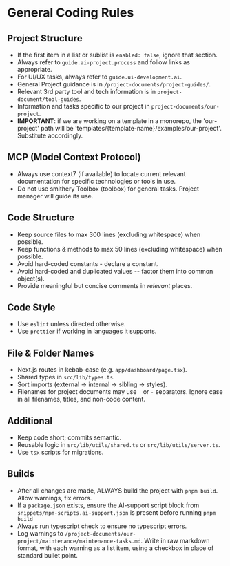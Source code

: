 # General Coding Rules

## Project Structure

- If the first item in a list or sublist is `enabled: false`, ignore that section.
- Always refer to `guide.ai-project.process` and follow links as appropriate.
- For UI/UX tasks, always refer to `guide.ui-development.ai`.
- General Project guidance is in `/project-documents/project-guides/`.
- Relevant 3rd party tool and tech information is in `project-document/tool-guides`.
- Information and tasks specific to our project in `project-documents/our-project`.
- **IMPORTANT**: if we are working on a template in a monorepo, the 'our-project' path will be 'templates/{template-name}/examples/our-project'. Substitute accordingly.

## MCP (Model Context Protocol)

- Always use context7 (if available) to locate current relevant documentation for specific technologies or tools in use.
- Do not use smithery Toolbox (toolbox) for general tasks. Project manager will guide its use.

## Code Structure

- Keep source files to max 300 lines (excluding whitespace) when possible.
- Keep functions & methods to max 50 lines (excluding whitespace) when possible.
- Avoid hard-coded constants - declare a constant.
- Avoid hard-coded and duplicated values -- factor them into common object(s).
- Provide meaningful but concise comments in _relevant_ places.

## Code Style

- Use `eslint` unless directed otherwise.
- Use `prettier` if working in languages it supports.

## File & Folder Names

- Next.js routes in kebab-case (e.g. `app/dashboard/page.tsx`).
- Shared types in `src/lib/types.ts`.
- Sort imports (external → internal → sibling → styles).
- Filenames for project documents may use ` ` or `-` separators. Ignore case in all filenames, titles, and non-code content.

## Additional

- Keep code short; commits semantic.
- Reusable logic in `src/lib/utils/shared.ts` or `src/lib/utils/server.ts`.
- Use `tsx` scripts for migrations.

## Builds

- After all changes are made, ALWAYS build the project with `pnpm build`. Allow warnings, fix errors.
- If a `package.json` exists, ensure the AI-support script block from `snippets/npm-scripts.ai-support.json` is present before running `pnpm build`
- Always run typescript check to ensure no typescript errors.
- Log warnings to `/project-documents/our-project/maintenance/maintenance-tasks.md`. Write in raw markdown format, with each warning as a list item, using a checkbox in place of standard bullet point. 